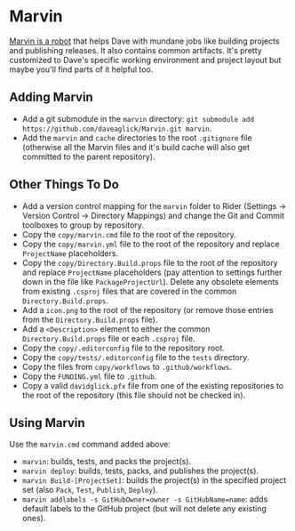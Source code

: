 # Marvin
[Marvin is a robot](https://en.wikipedia.org/wiki/Marvin_the_Paranoid_Android) that helps Dave with mundane jobs like building projects and publishing releases. It also contains common artifacts. It's pretty customized to Dave's specific working environment and project layout but maybe you'll find parts of it helpful too.

## Adding Marvin

- Add a git submodule in the `marvin` directory: `git submodule add https://github.com/daveaglick/Marvin.git marvin`.
- Add the `marvin` and `cache` directories to the root `.gitignore` file (otherwise all the Marvin files and it's build cache will also get committed to the parent repository).

## Other Things To Do

- Add a version control mapping for the `marvin` folder to Rider (Settings -> Version Control -> Directory Mappings) and change the Git and Commit toolboxes to group by repository.
- Copy the `copy/marvin.cmd` file to the root of the repository.
- Copy the `copy/marvin.yml` file to the root of the repository and replace `ProjectName` placeholders.
- Copy the `copy/Directory.Build.props` file to the root of the repository and replace `ProjectName` placeholders (pay attention to settings further down in the file like `PackageProjectUrl`). Delete any obsolete elements from existing `.csproj` files that are covered in the common `Directory.Build.props`.
- Add a `icon.png` to the root of the repository (or remove those entries from the `Directory.Build.props` file).
- Add a `<Description>` element to either the common `Directory.Build.props` file or each `.csproj` file.
- Copy the `copy/.editorconfig` file to the repository root.
- Copy the `copy/tests/.editorconfig` file to the `tests` directory.
- Copy the files from `copy/workflows` to `.github/workflows`.
- Copy the `FUNDING.yml` file to `.github`.
- Copy a valid `davidglick.pfx` file from one of the existing repositories to the root of the repository (this file should not be checked in).

## Using Marvin

Use the `marvin.cmd` command added above:
- `marvin`: builds, tests, and packs the project(s).
- `marvin deploy`: builds, tests, packs, and publishes the project(s).
- `marvin Build-[ProjectSet]`: builds the project(s) in the specified project set (also `Pack`, `Test`, `Publish`, `Deploy`).
- `marvin addlabels -s GitHubOwner=owner -s GitHubName=name`: adds default labels to the GitHub project (but will not delete any existing ones).